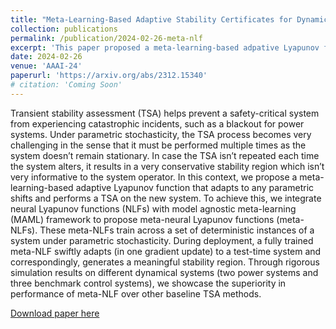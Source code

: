 ```yaml
---
title: "Meta-Learning-Based Adaptive Stability Certificates for Dynamical Systems"
collection: publications
permalink: /publication/2024-02-26-meta-nlf
excerpt: 'This paper proposed a meta-learning-based adpative Lyapunov function that swiftly adpats to any test-time instances of a dynamical system with parametric uncertainty.'
date: 2024-02-26
venue: 'AAAI-24'
paperurl: 'https://arxiv.org/abs/2312.15340'
# citation: 'Coming Soon'
---
```

 Transient stability assessment (TSA) helps prevent a safety-critical system from experiencing catastrophic incidents, such as a blackout for power systems. Under parametric stochasticity, the TSA process becomes very challenging in the sense that it must be performed multiple times as the system doesn’t remain stationary. In case the TSA isn’t repeated each time the system alters, it results in a very conservative stability region which isn’t very informative to the system operator. In this context, we propose a meta-learning-based adaptive Lyapunov function that adapts to any parametric shifts and performs a TSA on the new system. To achieve this, we integrate neural Lyapunov functions (NLFs) with model agnostic meta-learning (MAML) framework to propose meta-neural Lyapunov functions (meta-NLFs). These meta-NLFs train across a set of deterministic instances of a system under parametric stochasticity. During deployment, a fully trained meta-NLF swiftly adapts (in one gradient update) to a test-time system and correspondingly, generates a meaningful stability region. Through rigorous simulation results on different dynamical systems (two power systems and three benchmark control systems), we showcase the superiority in performance of meta-NLF over other baseline TSA methods.

 
[Download paper here](https://arxiv.org/abs/2312.15340)

